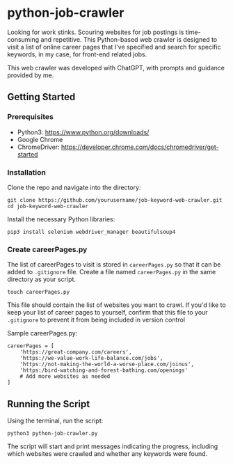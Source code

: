 # python-job-crawler

Looking for work stinks. Scouring websites for job postings is time-consuming and repetitive. This Python-based web crawler is designed to visit a list of online career pages that I've specified and search for specific keywords, in my case, for front-end related jobs.

This web crawler was developed with ChatGPT, with prompts and guidance provided by me.

## Getting Started

### Prerequisites
- Python3: https://www.python.org/downloads/
- Google Chrome
- ChromeDriver: https://developer.chrome.com/docs/chromedriver/get-started

### Installation
Clone the repo and navigate into the directory:

```
git clone https://github.com/yourusername/job-keyword-web-crawler.git
cd job-keyword-web-crawler
```

Install the necessary Python libraries:
```
pip3 install selenium webdriver_manager beautifulsoup4
```

### Create careerPages.py
The list of careerPages to visit is stored in `careerPages.py` so that it can be added to `.gitignore` file.
Create a file named `careerPages.py` in the same directory as your script. 

```
touch careerPages.py
```

This file should contain the list of websites you want to crawl. If you'd like to keep your list of career pages to yourself, confirm that this file to your `.gitignore` to prevent it from being included in version control

Sample careerPages.py:

```
careerPages = [
    'https://great-company.com/careers',
    'https://we-value-work-life-balance.com/jobs',
    'https://not-making-the-world-a-worse-place.com/joinus',
    'https:/bird-watching-and-forest-bathing.com/openings'
    # Add more websites as needed
]
```

## Running the Script

Using the terminal, run the script:

```
python3 python-job-crawler.py
```
The script will start and print messages indicating the progress, including which websites were crawled and whether any keywords were found.

